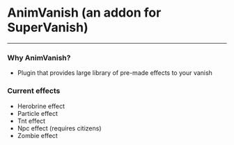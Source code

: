 # AnimVanish (an addon for SuperVanish)
___

### Why AnimVanish?
- Plugin that provides large library of pre-made effects to your vanish

### Current effects
- Herobrine effect
- Particle effect
- Tnt effect
- Npc effect (requires citizens)
- Zombie effect
